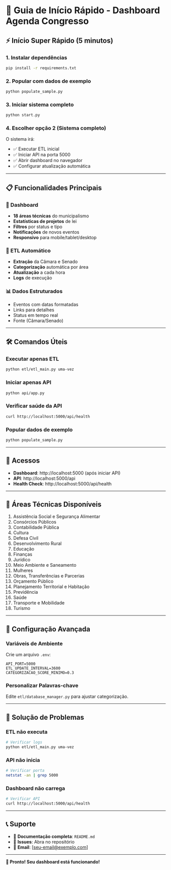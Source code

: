 # 🚀 Guia de Início Rápido - Dashboard Agenda Congresso

## ⚡ Início Super Rápido (5 minutos)

### 1. Instalar dependências
```bash
pip install -r requirements.txt
```

### 2. Popular com dados de exemplo
```bash
python populate_sample.py
```

### 3. Iniciar sistema completo
```bash
python start.py
```

### 4. Escolher opção 2 (Sistema completo)
O sistema irá:
- ✅ Executar ETL inicial
- ✅ Iniciar API na porta 5000
- ✅ Abrir dashboard no navegador
- ✅ Configurar atualização automática

---

## 📋 Funcionalidades Principais

### 🎯 Dashboard
- **18 áreas técnicas** do municipalismo
- **Estatísticas de projetos** de lei
- **Filtros** por status e tipo
- **Notificações** de novos eventos
- **Responsivo** para mobile/tablet/desktop

### 🔄 ETL Automático
- **Extração** da Câmara e Senado
- **Categorização** automática por área
- **Atualização** a cada hora
- **Logs** de execução

### 📊 Dados Estruturados
- Eventos com datas formatadas
- Links para detalhes
- Status em tempo real
- Fonte (Câmara/Senado)

---

## 🛠️ Comandos Úteis

### Executar apenas ETL
```bash
python etl/etl_main.py uma-vez
```

### Iniciar apenas API
```bash
python api/app.py
```

### Verificar saúde da API
```bash
curl http://localhost:5000/api/health
```

### Popular dados de exemplo
```bash
python populate_sample.py
```

---

## 📱 Acessos

- **Dashboard**: http://localhost:5000 (após iniciar API)
- **API**: http://localhost:5000/api
- **Health Check**: http://localhost:5000/api/health

---

## 🎨 Áreas Técnicas Disponíveis

1. Assistência Social e Segurança Alimentar
2. Consórcios Públicos
3. Contabilidade Pública
4. Cultura
5. Defesa Civil
6. Desenvolvimento Rural
7. Educação
8. Finanças
9. Jurídico
10. Meio Ambiente e Saneamento
11. Mulheres
12. Obras, Transferências e Parcerias
13. Orçamento Público
14. Planejamento Territorial e Habitação
15. Previdência
16. Saúde
17. Transporte e Mobilidade
18. Turismo

---

## 🔧 Configuração Avançada

### Variáveis de Ambiente
Crie um arquivo `.env`:
```env
API_PORT=5000
ETL_UPDATE_INTERVAL=3600
CATEGORIZACAO_SCORE_MINIMO=0.3
```

### Personalizar Palavras-chave
Edite `etl/database_manager.py` para ajustar categorização.

---

## 🐛 Solução de Problemas

### ETL não executa
```bash
# Verificar logs
python etl/etl_main.py uma-vez
```

### API não inicia
```bash
# Verificar porta
netstat -an | grep 5000
```

### Dashboard não carrega
```bash
# Verificar API
curl http://localhost:5000/api/health
```

---

## 📞 Suporte

- 📖 **Documentação completa**: `README.md`
- 🐛 **Issues**: Abra no repositório
- 📧 **Email**: [seu-email@exemplo.com]

---

**🎉 Pronto! Seu dashboard está funcionando!**
